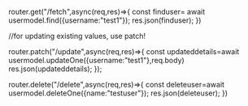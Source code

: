 router.get("/fetch",async(req,res)=>{
    const finduser= await usermodel.find({username:"test1"});
    res.json(finduser);
})

//for updating existing values, use patch!

router.patch("/update",async(req,res)=>{
    const updateddetails=await usermodel.updateOne({username:"test1"},req.body)
    res.json(updateddetails);
});

router.delete("/delete",async(req,res)=>{
    const deleteuser=await usermodel.deleteOne({name:"testuser"});
    res.json(deleteuser);
})
